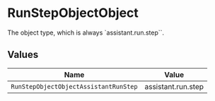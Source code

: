 # RunStepObjectObject

The object type, which is always `assistant.run.step``.


## Values

| Name                                  | Value                                 |
| ------------------------------------- | ------------------------------------- |
| `RunStepObjectObjectAssistantRunStep` | assistant.run.step                    |